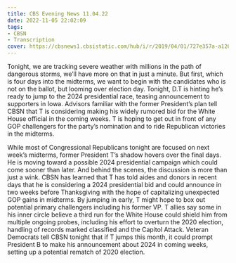 ```yaml
---
title: CBS Evening News 11.04.22
date: 2022-11-05 22:02:09
tags:
- CBSN
- Transcription
cover: https://cbsnews1.cbsistatic.com/hub/i/r/2019/04/01/727e357a-a126-4138-a2c5-4d3222669d57/thumbnail/640x360/3ff2761028dc5c65cc4f07acd54bcd5c/cbsn2-logo-1920x1080.jpg
---
```

Tonight, we are tracking severe weather with millions in the path of dangerous storms, we’ll have more on that in just a minute. But first, which is four days into the midterms, we want to begin with the candidates who is not on the ballot, but looming over election day. Tonight, D.T is hinting he’s ready to jump to the 2024 presidential race, teasing announcement to supporters in Iowa. Advisors familiar with the former President’s plan tell CBSN that T is considering making his widely rumored bid for the White House official in the coming weeks. T is hoping to get out in front of any GOP challengers for the party’s nomination and to ride Republican victories in the midterms. 

While most of Congressional Republicans tonight are focused on next week’s midterms, former President T’s shadow hovers over the final days. He is moving toward a possible 2024 presidential campaign which could come sooner than later. And behind the scenes, the discussion is more than just a wink. CBSN has learned that T has told aides and donors in recent days that he is considering a 2024 presidential bid and could announce in two weeks before Thanksgiving with the hope of capitalizing unexpected GOP gains in midterms. By jumping in early, T might hope to box out potential primary challengers including his former VP. T allies say some in his inner circle believe a third run for the White House could shield him from multiple ongoing probes, including his effort to overturn the 2020 election, handling of records marked classified and the Capitol Attack. Veteran Democrats tell CBSN tonight that if T jumps this month, it could prompt President B to make his announcement about 2024 in coming weeks, setting up a potential rematch of 2020 election. 
